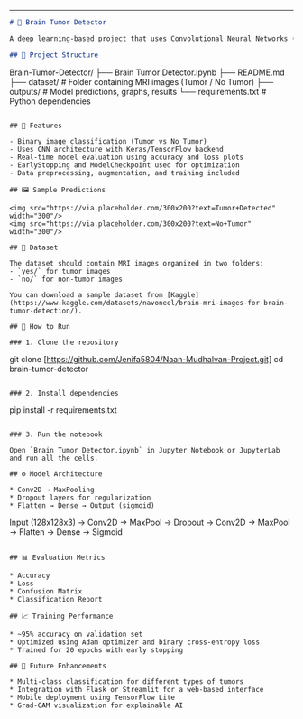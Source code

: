 ---

```markdown
# 🧠 Brain Tumor Detector

A deep learning-based project that uses Convolutional Neural Networks (CNN) to classify brain MRI images as **tumor** or **no tumor**. This project aims to support medical professionals by providing an assistive diagnostic tool to improve accuracy and speed of brain tumor detection.

## 📁 Project Structure

```

Brain-Tumor-Detector/
├── Brain Tumor Detector.ipynb
├── README.md
├── dataset/                   # Folder containing MRI images (Tumor / No Tumor)
├── outputs/                   # Model predictions, graphs, results
└── requirements.txt           # Python dependencies

```

## 🧠 Features

- Binary image classification (Tumor vs No Tumor)
- Uses CNN architecture with Keras/TensorFlow backend
- Real-time model evaluation using accuracy and loss plots
- EarlyStopping and ModelCheckpoint used for optimization
- Data preprocessing, augmentation, and training included

## 🖼️ Sample Predictions

<img src="https://via.placeholder.com/300x200?text=Tumor+Detected" width="300"/>
<img src="https://via.placeholder.com/300x200?text=No+Tumor" width="300"/>

## 📌 Dataset

The dataset should contain MRI images organized in two folders:
- `yes/` for tumor images
- `no/` for non-tumor images

You can download a sample dataset from [Kaggle](https://www.kaggle.com/datasets/navoneel/brain-mri-images-for-brain-tumor-detection/).

## 🚀 How to Run

### 1. Clone the repository

```

git clone [https://github.com/Jenifa5804/Naan-Mudhalvan-Project.git]
cd brain-tumor-detector

```

### 2. Install dependencies

```

pip install -r requirements.txt

```

### 3. Run the notebook

Open `Brain Tumor Detector.ipynb` in Jupyter Notebook or JupyterLab and run all the cells.

## ⚙️ Model Architecture

* Conv2D → MaxPooling  
* Dropout layers for regularization  
* Flatten → Dense → Output (sigmoid)

```

Input (128x128x3) → Conv2D → MaxPool → Dropout → Conv2D → MaxPool → Flatten → Dense → Sigmoid

```

## 📊 Evaluation Metrics

* Accuracy  
* Loss  
* Confusion Matrix  
* Classification Report

## 📈 Training Performance

* ~95% accuracy on validation set  
* Optimized using Adam optimizer and binary cross-entropy loss  
* Trained for 20 epochs with early stopping

## 📌 Future Enhancements

* Multi-class classification for different types of tumors  
* Integration with Flask or Streamlit for a web-based interface  
* Mobile deployment using TensorFlow Lite  
* Grad-CAM visualization for explainable AI
